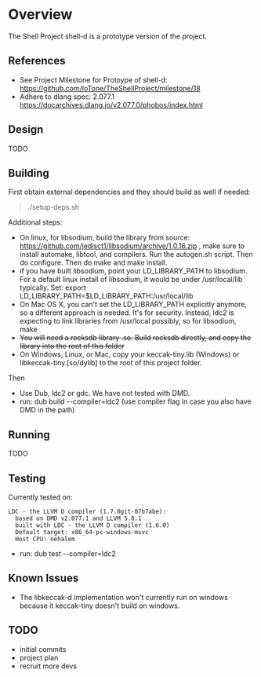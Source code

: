 # Overview

The Shell Project shell-d is a prototype version of the project.

## References

- See Project Milestone for Protoype of shell-d: https://github.com/IoTone/TheShellProject/milestone/18
- Adhere to dlang spec: 2.077.1 https://docarchives.dlang.io/v2.077.0/phobos/index.html

## Design

TODO

## Building

First obtain external dependencies  and they should build as well if needed:

> ./setup-deps.sh

Additional steps:
- On linux, for libsodium, build the library from source: https://github.com/jedisct1/libsodium/archive/1.0.16.zip , make sure to install automake, libtool, and compilers.  Run the autogen.sh script.  Then do configure.  Then do make and make install.
- if you have built libsodium, point your LD_LIBRARY_PATH to libsodium.  For a default linux install of libsodium, it would be under /usr/local/lib typically.  Set: export LD_LIBRARY_PATH=$LD_LIBRARY_PATH:/usr/local/lib
- On Mac OS X, you can't set the LD_LIBRARY_PATH explicitly anymore, so a different approach is needed.  It's for security.  Instead, ldc2 is expecting to link libraries from /usr/local possibly, so for libsodium, make
- ~~You will need a rocksdb library .so.  Build rocksdb directly, and copy the library into the root of this folder~~
- On Windows, Linux, or Mac, copy your keccak-tiny.lib (Windows) or libkeccak-tiny.[so/dylib] to the root of this project folder.

Then
- Use Dub, ldc2 or gdc.  We have not tested with DMD.
- run: dub build --compiler=ldc2 (use compiler flag in case you also have DMD in the path)

## Running

TODO

## Testing

Currently tested on:

```
LDC - the LLVM D compiler (1.7.0git-07b7abe):
  based on DMD v2.077.1 and LLVM 5.0.1
  built with LDC - the LLVM D compiler (1.6.0)
  Default target: x86_64-pc-windows-msvc
  Host CPU: nehalem
```

- run: dub test --compiler=ldc2

## Known Issues

- The libkeccak-d implementation won't currently run on windows because it keccak-tiny doesn't build on windows.

## TODO

- initial commits
- project plan
- recruit more devs

